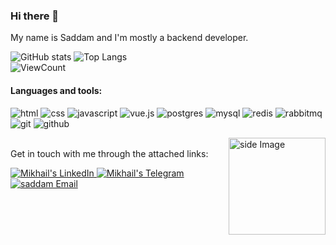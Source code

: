 ### Hi there 👋  
My name is Saddam and I'm mostly a backend developer.

![GitHub stats](https://github-readme-stats.vercel.app/api?username=saddam-der&show_icons=true&hide_title=true&count_private=true&include_all_commits=true&count_private=true)
![Top Langs](https://github-readme-stats.vercel.app/api/top-langs/?username=saddam-der&layout=compact&custom_title=Statistics)  
![ViewCount](https://komarev.com/ghpvc/?username=saddam-der&color=1A4730)
#### Languages and tools:
![html](https://img.shields.io/badge/html%20-%23E34F26.svg?&style=for-the-badge&logo=html5&logoColor=white)
![css](https://img.shields.io/badge/css%20-%231572B6.svg?&style=for-the-badge&logo=css3&logoColor=white)
![javascript](https://img.shields.io/badge/javascript-F7DF1E.svg?&style=for-the-badge&logo=javascript&logoColor=white)
![vue.js](https://img.shields.io/badge/vuejs%20-%2335495e.svg?&style=for-the-badge&logo=vue.js&logoColor=%234FC08D) 
![postgres](https://img.shields.io/badge/postgres-%23316192.svg?&style=for-the-badge&logo=postgresql&logoColor=white)
![mysql](https://img.shields.io/badge/mysql-4479A1.svg?&style=for-the-badge&logo=mysql&logoColor=white)
![redis](https://img.shields.io/badge/redis%20-%23CC0000.svg?&style=for-the-badge&logo=redis&logoColor=white)
![rabbitmq](https://img.shields.io/badge/RabbitMQ%20-%23F7DF1E.svg?&style=for-the-badge&color=FF6600)
![git](https://img.shields.io/badge/git%20-%23F05033.svg?&style=for-the-badge&logo=git&logoColor=white) 
![github](https://img.shields.io/badge/-CI/CD-2D9EA2?&style=for-the-badge) 

<img src="https://github.com/FrozRt/FrozRt/blob/master/proger.gif" width="155" border="0" align="right" alt="side Image" /> &nbsp;  
Get in touch with me through the attached links:  

<a href="https://www.linkedin.com/in/saddam-dermawan/">
  <img alt="Mikhail's LinkedIn" src="https://img.shields.io/badge/-LinkedIn-1A4730?style=flat-square&logo=Linkedin&logoColor=white" />
</a>
<a href="https://t.me/saddam_der">
  <img alt="Mikhail's Telegram" src="https://img.shields.io/badge/-Telegram-1A4730?style=flat-square&logo=Telegram&logoColor=white" />
</a>
<a href="mailto:saddam.dermawan@gmail.com">
  <img alt="saddam Email" src="https://img.shields.io/badge/-E--mail-1A4730?style=flat-square&logo=Gmail&logoColor=white" />
</a>